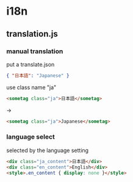 # i18n
 
## translation.js

### manual translation

put a translate.json
```json
{ "日本語": "Japanese" }
```

use class name "ja"
```html
<sometag class="ja">日本語</sometag>
```
→
```html
<sometag class="ja">Japanese</sometag>
```

### language select

selected by the language setting
```html
<div class="ja_content">日本語</div>
<div class="en_content">English</div>
<style>.en_content { display: none }</style>
```
